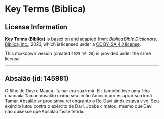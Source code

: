 # Key Terms (Biblica)

## License Information

**Key Terms (Biblica)** is based on and adapted from: _Biblica Bible Dictionary_, [Biblica, Inc.](https://www.biblica.com/), 2023, which is licensed under a [CC BY-SA 4.0 license](https://creativecommons.org/licenses/by-sa/4.0/legalcode.en).

This markdown version (created `2025-10-20`) is provided under the same license.



--------------------------------

## Absalão (id: 145981)

O filho de Davi e Maaca. Tamar era sua irmã. Ele também teve uma filha chamada Tamar. Absalão matou seu irmão Amnom por estuprar sua irmã Tamar. Absalão se proclamou rei enquanto o Rei Davi ainda estava vivo. Seu exército lutou contra o exército de Davi. Joabe o matou, mesmo que Davi não quisesse que Absalão fosse ferido.


